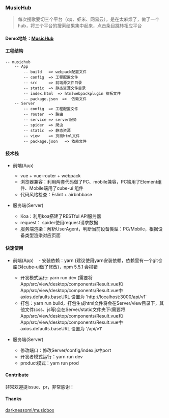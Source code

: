 ### MusicHub

> 每次搜歌要切三个平台（qq、虾米、网易云），是在太麻烦了，做了一个hub，将三个平台的搜索结果集中起来，点击条目跳转相应平台

#### Demo地址：[MusicHub](http://111.230.25.17/)

#### 工程结构
```
-- musichub
    -- App
        -- build   => webpack配置文件
        -- config  => 工程配置文件
        -- src     => 前端源文件目录
        -- static  => 静态资源文件目录
        -- index.html  => htmlwebpackplugin 模板文件
        -- package.json  =>  依赖文件
    -- Server
        -- config  => 工程配置文件
        -- router  => 路由
        -- service => server服务
        -- spider  => 爬虫
        -- static  => 静态资源
        -- view    => 页面html文件
        -- package.json   => 依赖文件
```

#### 技术栈
* 前端(App)

    - vue + vue-router + webpack
    - 浏览器兼容：利用两套代码做了PC、mobile兼容，PC端用了Element组件、Mobile端用了cube-ui 组件
    - 代码风格检查：Eslint + airbnbbase


* 服务端(Server)

    - Koa：利用koa搭建了RESTful API服务器
    - request： spider使用request请求数据
    - 服务端渲染：解析UserAgent，判断当前设备类型：PC/Mobile，根据设备类型渲染对应页面

#### 快速使用
* 前端(App)
    - 安装依赖：yarn (建议使用yarn安装依赖，依赖里有一个git仓库(对cube-ui做了修改)，npm 5.5.1 会报错
    - 开发模式运行: yarn run dev (需要将 App/src/view/desktop/components/Result.vue和App/src/view/desktop/components/Result.vue中  axios.defaults.baseURL 设置为 'http://localhost:3000/api/v1'
    - 打包：yarn run build，打包生成html文件将会在Server/view目录下，其他文件(css、js等)会在Server/static文件夹下(需要将 App/src/view/desktop/components/Result.vue和App/src/view/desktop/components/Result.vue中  axios.defaults.baseURL 设置为 '/api/v1'
    
* 服务端(Server)
    - 修改端口：修改Server/config/index.js中port
    - 开发者模式运行：yarn run dev
    - product模式：yarn run prod


#### Contribute
非常欢迎提issue、pr，非常感谢！

#### Thanks
[darknessomi/musicbox](https://github.com/darknessomi/musicbox)
